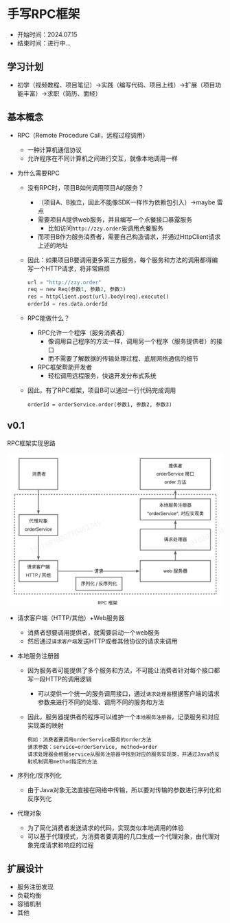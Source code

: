 # 手写RPC框架
- 开始时间：2024.07.15
- 结束时间：进行中...

## 学习计划

- 初学（视频教程、项目笔记）->实践（编写代码、项目上线）->扩展（项目功能丰富）->求职（简历、面经）

## 基本概念

- RPC（Remote Procedure Call，远程过程调用）

  - 一种计算机通信协议
  - 允许程序在不同计算机之间进行交互，就像本地调用一样

- 为什么需要RPC

  - 没有RPC时，项目B如何调用项目A的服务？

    - （项目A、B独立，因此不能像SDK一样作为依赖包引入）->maybe 雷点
    - 需要项目A提供web服务，并且编写一个点餐接口暴露服务
      - 比如访问`http://zzy.order`来调用点餐服务
    - 而项目B作为服务消费者，需要自己构造请求，并通过HttpClient请求上述的地址

  - 因此：如果项目B要调用更多第三方服务，每个服务和方法的调用都得编写一个HTTP请求，将非常麻烦

    ```python
    url = "http://zzy.order"
    req = new Req(参数1, 参数2, 参数3)
    res = httpClient.post(url).body(req).execute()
    orderId = res.data.orderId
    ```

    

  - RPC能做什么？

    - RPC允许一个程序（服务消费者）
      - 像调用自己程序的方法一样，调用另一个程序（服务提供者）的接口
      - 而不需要了解数据的传输处理过程、底层网络通信的细节
    - RPC框架帮助开发者
      - 轻松调用远程服务，快速开发分布式系统

  - 因此，有了RPC框架，项目B可以通过一行代码完成调用

    ```
    orderId = orderService.order(参数1, 参数2, 参数3)
    ```

## v0.1

RPC框架实现思路

<img src=".\img\1_rpc_framework.png" style="zoom:100%;" />

- 请求客户端（HTTP/其他）+Web服务器

  - 消费者想要调用提供者，就需要启动一个web服务
  - 然后通过`请求客户端`发送HTTP或者其他协议的请求来调用

- 本地服务注册器

  - 因为服务者可能提供了多个服务和方法，不可能让消费者针对每个接口都写一段HTTP的调用逻辑

    - 可以提供一个统一的服务调用接口，通过`请求处理器`根据客户端的请求参数来进行不同的处理、调用不同的服务和方法

  - 因此，服务器提供者的程序可以维护一个`本地服务注册器`，记录服务和对应实现类的映射

    ```
    例如：消费者要调用orderService服务的order方法
    请求参数：service=orderService, method=order
    请求处理器会根据service从服务注册器中找到对应的服务实现类，并通过Java的反射机制调用method指定的方法
    ```

- 序列化/反序列化

  - 由于Java对象无法直接在网络中传输，所以要对传输的参数进行序列化和反序列化

- 代理对象

  - 为了简化消费者发送请求的代码，实现类似本地调用的体验
  - 可以基于代理模式，为消费者要调用的几口生成一个代理对象，由代理对象完成请求和响应的过程

## 扩展设计

- 服务注册发现
- 负载均衡
- 容错机制
- 其他
